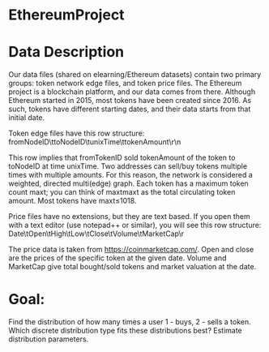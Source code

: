 # EthereumProject

# Data Description
Our data files (shared on elearning/Ethereum datasets) contain two primary groups: token network edge files, and token price files. The Ethereum project is a blockchain platform, and our data comes from there. Although Ethereum started in 2015, most tokens have been created since 2016. As such, tokens have different starting dates, and their data starts from that initial date. 

Token edge files have this row structure: fromNodeID\ttoNodeID\tunixTime\ttokenAmount\r\n 

This row implies that fromTokenID sold tokenAmount of the token to toNodeID at time unixTime. Two addresses can sell/buy tokens multiple times with multiple amounts. For this reason, the network is considered a weighted, directed multi(edge) graph. Each token has a maximum token count maxt; you can think of maxtmaxt as the total circulating token amount. Most tokens have maxt≤1018. 

Price files have no extensions, but they are text based. If you open them with a text editor (use notepad++ or similar), you will see this row structure: Date\tOpen\tHigh\tLow\tClose\tVolume\tMarketCap\r 

The price data is taken from https://coinmarketcap.com/. Open and close are the prices of the specific token at the given date. Volume and MarketCap give total bought/sold tokens and market valuation at the date.

# Goal:
Find the distribution of how many times a user 1 - buys, 2 - sells a token. Which discrete distribution type fits these distributions best? Estimate distribution parameters. 
